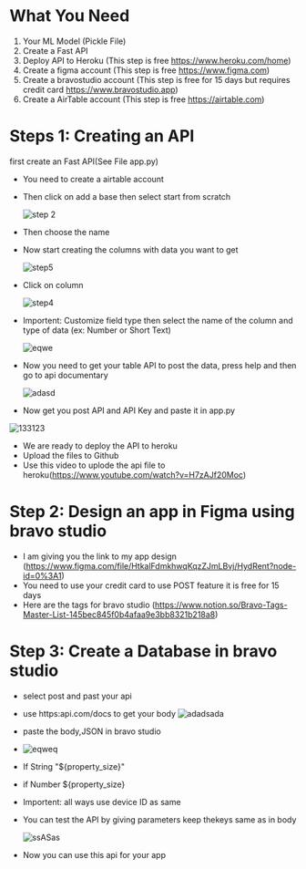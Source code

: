 # What You Need
1. Your ML Model (Pickle File)
2. Create a Fast API
3. Deploy API to Heroku (This step is free https://www.heroku.com/home)
4. Create a figma account (This step is free https://www.figma.com)
5. Create a bravostudio account (This step is free for 15 days but requires credit card https://www.bravostudio.app)
6. Create a AirTable account (This step is free https://airtable.com)

# Steps 1: Creating an API
first create an Fast API(See File app.py)
* You need to create a airtable account
* Then click on add a base then select start from scratch

  ![step 2](https://user-images.githubusercontent.com/56246430/118486520-5a3d8e80-b737-11eb-9938-4fe13b36528a.PNG)


* Then choose the name
* Now start creating the columns with data you want to get

  ![step5](https://user-images.githubusercontent.com/56246430/118487705-9de4c800-b738-11eb-802e-4fc9e454da18.PNG)


* Click on column 

  ![step4](https://user-images.githubusercontent.com/56246430/118487942-dc7a8280-b738-11eb-8625-0b1c6f0c9c25.PNG)


* Importent: Customize field type then select the name of the column and type of data (ex: Number or Short Text) 

  ![eqwe](https://user-images.githubusercontent.com/56246430/118488670-97a31b80-b739-11eb-8e7e-675d88cd8857.PNG)
 

* Now you need to get your table API to post the data, press help and then go to api documentary 

  ![adasd](https://user-images.githubusercontent.com/56246430/118489633-ad651080-b73a-11eb-9fd2-fdde70d4a622.PNG)
  
 * Now get you post API and API Key and paste it in app.py
  
  ![133123](https://user-images.githubusercontent.com/56246430/118490931-1ef18e80-b73c-11eb-86e9-4af357ff437b.PNG)
  
* We are ready to deploy the API to heroku 
 * Upload the files to Github
 * Use this video to uplode the api file to heroku(https://www.youtube.com/watch?v=H7zAJf20Moc)

# Step 2: Design an app in Figma using bravo studio

* I am giving you the link to my app design (https://www.figma.com/file/HtkalFdmkhwqKqzZJmLBvj/HydRent?node-id=0%3A1)
* You need to use your credit card to use POST feature it is free for 15 days  
* Here are the tags for bravo studio (https://www.notion.so/Bravo-Tags-Master-List-145bec845f0b4afaa9e3bb8321b218a8)

# Step 3: Create a Database in bravo studio

* select post and past your api
* use https:api.com/docs to get your body
  ![adadsada](https://user-images.githubusercontent.com/56246430/118497170-72ff7180-b742-11eb-9751-ecdb9da671b1.PNG)
* paste the body,JSON in bravo studio
* ![eqweq](https://user-images.githubusercontent.com/56246430/118496737-084e3600-b742-11eb-9302-774f67c87afb.PNG)
* If String "${property_size}"
* if Number ${property_size}
* Importent: all ways  use device ID as same 
* You can test the API by giving parameters keep thekeys same as in body
 
  ![ssASas](https://user-images.githubusercontent.com/56246430/118498052-40a24400-b743-11eb-8cb6-4234d04b9d3f.PNG)
 
 * Now you can use this api for your app
